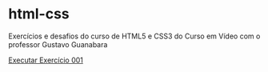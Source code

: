 # html-css
 Exercícios e desafios do curso de HTML5 e CSS3 do Curso em Vídeo com o professor Gustavo Guanabara

 <a href= "https://pietrabc.github.io/html-css/exercicios/ex001/index.html"> Executar Exercício 001</a>
